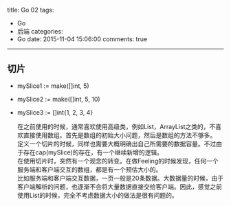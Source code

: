 title: Go 02
tags:
  - Go
  - 后端
categories:
  - Go
date: 2015-11-04 15:06:00
comments: true
---


## 切片

* mySlice1 := make([]int, 5)
* mySlice2 := make([]int, 5, 10)
* mySlice3 := []int{1, 2, 3, 4}

	在之前使用的时候，通常喜欢使用高级类，例如List，ArrayList之类的，不喜欢直接使用数组。首先是数组的初始大小问题，然后是数组的方法不够多。  
	定义一个切片的时候，同样也需要大概明确出自己所需要的数据容量。不过由于存在cap(mySlice)的存在，有一个继续新增的逻辑。  
	在使用切片时，突然有一个观念的转变。在做Feeling的时候发现，任何一个服务端和客户端交互的数组，都是有一个预估大小的。  
	比如服务端和客户端交互数据，一页一般是20条数据。大数据量的时候，由于客户端解析的问题，也逐渐不会将大量数据直接交给客户端。因此，感觉之前使用List的时候，完全不考虑数据大小的做法是很有问题的。
	
